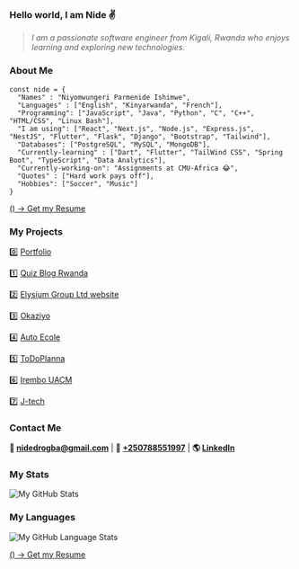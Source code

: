 ### Hello world, I am Nide ✌

> *I am a passionate software engineer from Kigali, Rwanda who enjoys learning and exploring new technologies.*

### About Me

```
const nide = {
  "Names" : "Niyomwungeri Parmenide Ishimwe",
  "Languages" : ["English", "Kinyarwanda", "French"],
  "Programming": ["JavaScript", "Java", "Python", "C", "C++", "HTML/CSS", "Linux Bash"],
  "I am using": ["React", "Next.js", "Node.js", "Express.js", "NestJS", "Flutter", "Flask", "Django", "Bootstrap", "Tailwind"],
  "Databases": ["PostgreSQL", "MySQL", "MongoDB"],
  "Currently-learning" : ["Dart", "Flutter", "TailWind CSS", "Spring Boot", "TypeScript", "Data Analytics"],
  "Currently-working-on": "Assignments at CMU-Africa 😂",
  "Quotes" : ["Hard work pays off"],
  "Hobbies": ["Soccer", "Music"]
}
``` 

[() -> Get my Resume](https://drive.google.com/file/d/1QHX0Z8u_jNafOdDR2OiXHDiIweSRVo-T/view?usp=sharing)

### My Projects

0️⃣ [Portfolio](https://www.parmenide.me/)

1️⃣ [Quiz Blog Rwanda](https://www.quizblog.rw/)

2️⃣ [Elysium Group Ltd website](https://www.elysiumgroup.org) 

3️⃣ [Okaziyo](https://okaziyo.netlify.app/)

4️⃣ [Auto Ecole](https://www.todoplanna.live/)

5️⃣ [ToDoPlanna](https://www.todoplanna.live/)

6️⃣ [Irembo UACM](https://irembo-user-acc-mgt.vercel.app/)

7️⃣ [J-tech](https://j-tech.vercel.app)

### Contact Me

**💌 [nidedrogba@gmail.com](nidedrogba@gmail.com)** | 
**📱 [+250788551997](+250788551997)** | 
**🌎 [LinkedIn](https://www.linkedin.com/in/niyomwungeri-parmenide-ishimwe-1a5394123/)**

### My Stats

![My GitHub Stats](https://github-readme-stats.vercel.app/api?username=nide17&theme=dark&show_icons=true)

### My Languages

![My GitHub Language Stats](https://github-readme-stats.vercel.app/api/top-langs/?username=nide17&theme=tokyonight)

[() -> Get my Resume](https://drive.google.com/file/d/1ooa4i8CIBseFX_2gyDh6_wvofpWugA0w/view?usp=sharing)
